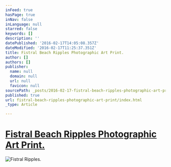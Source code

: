 ```yaml
---
inFeed: true
hasPage: true
inNav: false
inLanguage: null
starred: false
keywords: []
description: ''
datePublished: '2016-02-17T14:05:08.357Z'
dateModified: '2016-02-17T11:25:37.351Z'
title: Fistral Beach Ripples Photographic Art Print.
author: []
authors: []
publisher:
  name: null
  domain: null
  url: null
  favicon: null
sourcePath: _posts/2016-02-17-fistral-beach-ripples-photographic-art-print.md
published: true
url: fistral-beach-ripples-photographic-art-print/index.html
_type: Article

---
```

# [Fistral Beach Ripples Photographic Art Print.][0]
![Fistral Ripples.](https://the-grid-user-content.s3-us-west-2.amazonaws.com/d684b994-5794-40dc-85f3-81d11d4ded93.jpg)

[0]: http://john-shepherd.pixels.com/featured/black-and-white-ripples-john-shepherd.html
